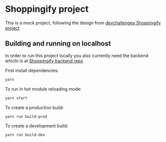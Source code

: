 # Shoppingify project

This is a mock project, following the design from [devchallenges Shoppingify project](https://devchallenges.io/challenges/mGd5VpbO4JnzU6I9l96x)

## Building and running on localhost

In order to run this project locally you also currently need the backend whichi is at [Shoppingify backend repo](https://github.com/Shoppingify/backend)

First install dependencies:

```sh
yarn
```

To run in hot module reloading mode:

```sh
yarn start
```

To create a production build:

```sh
yarn run build-prod
```

To create a development build:

```sh
yarn run build-dev
```
